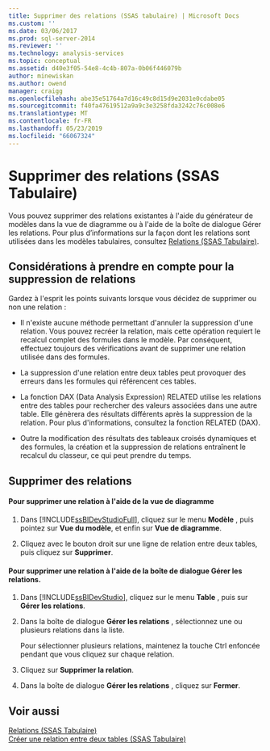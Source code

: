```yaml
---
title: Supprimer des relations (SSAS tabulaire) | Microsoft Docs
ms.custom: ''
ms.date: 03/06/2017
ms.prod: sql-server-2014
ms.reviewer: ''
ms.technology: analysis-services
ms.topic: conceptual
ms.assetid: d40e3f05-54e8-4c4b-807a-0b06f446079b
author: minewiskan
ms.author: owend
manager: craigg
ms.openlocfilehash: abe35e51764a7d16c49c8d15d9e2031e0cdabe05
ms.sourcegitcommit: f40fa47619512a9a9c3e3258fda3242c76c008e6
ms.translationtype: MT
ms.contentlocale: fr-FR
ms.lasthandoff: 05/23/2019
ms.locfileid: "66067324"
---
```

# <a name="delete-relationships-ssas-tabular"></a>Supprimer des relations (SSAS Tabulaire)
  Vous pouvez supprimer des relations existantes à l'aide du générateur de modèles dans la vue de diagramme ou à l'aide de la boîte de dialogue Gérer les relations. Pour plus d’informations sur la façon dont les relations sont utilisées dans les modèles tabulaires, consultez [Relations &#40;SSAS Tabulaire&#41;](relationships-ssas-tabular.md).  
  
## <a name="considerations-for-deleting-relationships"></a>Considérations à prendre en compte pour la suppression de relations  
 Gardez à l'esprit les points suivants lorsque vous décidez de supprimer ou non une relation :  
  
-   Il n'existe aucune méthode permettant d'annuler la suppression d'une relation. Vous pouvez recréer la relation, mais cette opération requiert le recalcul complet des formules dans le modèle. Par conséquent, effectuez toujours des vérifications avant de supprimer une relation utilisée dans des formules.  
  
-   La suppression d'une relation entre deux tables peut provoquer des erreurs dans les formules qui référencent ces tables.  
  
-   La fonction DAX (Data Analysis Expression) RELATED utilise les relations entre des tables pour rechercher des valeurs associées dans une autre table. Elle génèrera des résultats différents après la suppression de la relation. Pour plus d'informations, consultez la fonction RELATED (DAX).  
  
-   Outre la modification des résultats des tableaux croisés dynamiques et des formules, la création et la suppression de relations entraînent le recalcul du classeur, ce qui peut prendre du temps.  
  
## <a name="delete-relationships"></a>Supprimer des relations  
  
#### <a name="to-delete-a-relationship-by-using-diagram-view"></a>Pour supprimer une relation à l'aide de la vue de diagramme  
  
1.  Dans [!INCLUDE[ssBIDevStudioFull](../../includes/ssbidevstudiofull-md.md)], cliquez sur le menu **Modèle** , puis pointez sur **Vue du modèle**, et enfin sur **Vue de diagramme**.  
  
2.  Cliquez avec le bouton droit sur une ligne de relation entre deux tables, puis cliquez sur **Supprimer**.  
  
#### <a name="to-delete-a-relationship-by-using-the-manage-relationships-dialog-box"></a>Pour supprimer une relation à l'aide de la boîte de dialogue Gérer les relations.  
  
1.  Dans [!INCLUDE[ssBIDevStudio](../../includes/ssbidevstudio-md.md)], cliquez sur le menu **Table** , puis sur **Gérer les relations**.  
  
2.  Dans la boîte de dialogue **Gérer les relations** , sélectionnez une ou plusieurs relations dans la liste.  
  
     Pour sélectionner plusieurs relations, maintenez la touche Ctrl enfoncée pendant que vous cliquez sur chaque relation.  
  
3.  Cliquez sur **Supprimer la relation**.  
  
4.  Dans la boîte de dialogue **Gérer les relations** , cliquez sur **Fermer**.  
  
## <a name="see-also"></a>Voir aussi  
 [Relations &#40;SSAS Tabulaire&#41;](relationships-ssas-tabular.md)   
 [Créer une relation entre deux tables &#40;SSAS Tabulaire&#41;](create-a-relationship-between-two-tables-ssas-tabular.md)  
  
  
